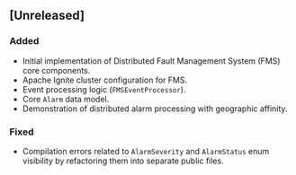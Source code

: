 ## [Unreleased]

### Added
- Initial implementation of Distributed Fault Management System (FMS) core components.
- Apache Ignite cluster configuration for FMS.
- Event processing logic (`FMSEventProcessor`).
- Core `Alarm` data model.
- Demonstration of distributed alarm processing with geographic affinity.

### Fixed
- Compilation errors related to `AlarmSeverity` and `AlarmStatus` enum visibility by refactoring them into separate public files.
